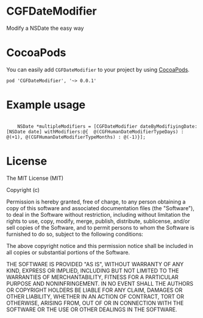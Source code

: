 CGFDateModifier
===============

Modify a NSDate the easy way

CocoaPods
===
You can easily add `CGFDateModifier` to your project by using [CocoaPods](http://cocoapods.org).

`pod 'CGFDateModifier', '~> 0.0.1'`


Example usage
===
```objc

    NSDate *multipleModifiers = [CGFDateModifier dateByModifiyingDate:[NSDate date] withModifiers:@{  @(CGFHumanDateModifierTypeDays) : @(+1), @(CGFHumanDateModifierTypeMonths) : @(-1)}];
```

License
===
The MIT License (MIT)

Copyright (c) <year> <copyright holders>

Permission is hereby granted, free of charge, to any person obtaining a copy
of this software and associated documentation files (the "Software"), to deal
in the Software without restriction, including without limitation the rights
to use, copy, modify, merge, publish, distribute, sublicense, and/or sell
copies of the Software, and to permit persons to whom the Software is
furnished to do so, subject to the following conditions:

The above copyright notice and this permission notice shall be included in
all copies or substantial portions of the Software.

THE SOFTWARE IS PROVIDED "AS IS", WITHOUT WARRANTY OF ANY KIND, EXPRESS OR
IMPLIED, INCLUDING BUT NOT LIMITED TO THE WARRANTIES OF MERCHANTABILITY,
FITNESS FOR A PARTICULAR PURPOSE AND NONINFRINGEMENT. IN NO EVENT SHALL THE
AUTHORS OR COPYRIGHT HOLDERS BE LIABLE FOR ANY CLAIM, DAMAGES OR OTHER
LIABILITY, WHETHER IN AN ACTION OF CONTRACT, TORT OR OTHERWISE, ARISING FROM,
OUT OF OR IN CONNECTION WITH THE SOFTWARE OR THE USE OR OTHER DEALINGS IN
THE SOFTWARE.
